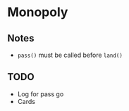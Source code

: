 # Monopoly

## Notes

* `pass()` must be called before `land()`

## TODO

* Log for pass go
* Cards
